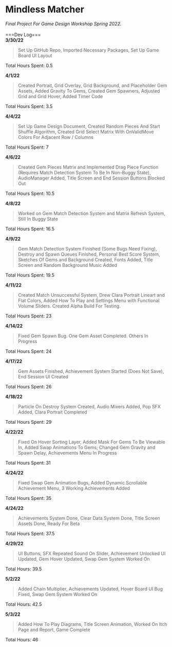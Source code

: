 # Mindless Matcher
*Final Project For Game Design Workshop Spring 2022.*
<br/><br />
===Dev Log===<br />
**3/30/22**
> Set Up GitHub Repo, Imported Necessary Packages, Set Up Game Board UI Layout

Total Hours Spent: 0.5

**4/1/22**
> Created Portrait, Grid Overlay, Grid Background, and Placeholder Gem Assets, Added Gravity To Gems, Created Gem Spawners, Adjusted Grid and Grid Hover, Added Timer Code

Total Hours Spent: 3.5

**4/4/22**
> Set Up Game Design Document, Created Random Pieces And Start Shuffle Algorithm, Created Grid Select Matrix With OnValidMove Colors For Adjacent Row / Columns

Total Hours Spent: 7

**4/6/22**
> Created Gem Pieces Matrix and Implemented Drag Piece Function (Requires Match Detection System To Be In Non-Buggy State), AudioManager Added, Title Screen and End Session Buttons Blocked Out

Total Hours Spent: 10.5

**4/8/22**
> Worked on Gem Match Detection System and Matrix Refresh System, Still In Buggy State

Total Hours Spent: 16.5

**4/9/22**
> Gem Match Detection System Finished (Some Bugs Need Fixing), Destroy and Spawn Queues Finished, Personal Best Score System, Sketches Of Gems and Background Created, Fonts Added, Title Screen and Random Background Music Added

Total Hours Spent: 19.5

**4/11/22**
> Created Match Unsuccessful System, Drew Clara Portrait Lineart and Flat Colors, Added How To Play and Settings Menu with Functional Volume Sliders. Created Alpha Build For Testing.

Total Hours Spent: 23

**4/14/22**
> Fixed Gem Spawn Bug. One Gem Asset Completed. Others In Progress

Total Hours Spent: 24

**4/17/22**
> Gem Assets Finished, Achievement System Started (Does Not Save), End Session UI Created

Total Hours Spent: 26

**4/18/22**
> Particle On Destroy System Created, Audio Mixers Added, Pop SFX Added, Clara Portrait Completed

Total Hours Spent: 29

**4/22/22**
> Fixed On Hover Sorting Layer, Added Mask For Gems To Be Viewable In, Added Swap Animations To Gems, Changed Gem Gravity and Spawn Delay, Achievements Menu In Progress

Total Hours Spent: 31

**4/24/22**
> Fixed Swap Gem Animation Bugs, Added Dynamic Scrollable Achievement Menu, 3 Working Achievements Added

Total Hours Spent: 35

**4/24/22**
> Achievements System Done, Clear Data System Done, Title Screen Assets Done, Ready For Beta

Total Hours Spent: 37.5

**4/29/22**
> UI Buttons, SFX Repeated Sound On Slider, Achievement Unlocked UI Updated, Gem Hover Updated, Swap Gem System Worked On

Total Hours: 39.5

**5/2/22**
> Added Chain Multiplier, Achievements Updated, Hover Board UI Bug Fixed, Swap Gem System Worked On

Total Hours: 42.5

**5/3/22**
> Added How To Play Diagrams, Title Screen Animation, Worked On Itch Page and Report, Game Complete

Total Hours: 46
